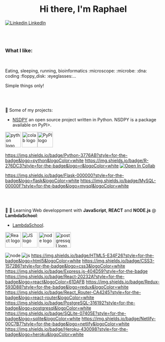 <div align="center"><h1> Hi there, I'm Raphael </h1></div>

[![Linkedin](https://i.stack.imgur.com/gVE0j.png) LinkedIn](www.linkedin.com/in/raphael-hebert)
	


  </div>
<br/><br/>
<h3> What I like: </h3>
<br/>
<p> Eating, sleeping, running, bioinformatics :microscope: :microbe: :dna: coding :floppy_disk: :eyeglasses:...  </p>
<p> Simple things only!</p>
<br/><br/>

:open_file_folder: Some of my projects:
  
  
   - [NSDPY](https://github.com/RaphaelHebert/nsdpy) an open source project written in Python. NSDPY is a package available on PyPI>. 
   
  <img src="https://upload.wikimedia.org/wikipedia/commons/c/c3/Python-logo-notext.svg" alt="python logo" width="50"/> <img src="https://upload.wikimedia.org/wikipedia/commons/d/d0/Google_Colaboratory_SVG_Logo.svg" alt="colab logo" width="50"/><img src="https://upload.wikimedia.org/wikipedia/commons/6/64/PyPI_logo.svg" alt="PyPI logo" width="50"/>

https://img.shields.io/badge/Python-3776AB?style=for-the-badge&logo=python&logoColor=white
	https://img.shields.io/badge/R-276DC3?style=for-the-badge&logo=r&logoColor=white
[![Open In Collab](https://colab.research.google.com/assets/colab-badge.svg)](https://colab.research.google.com/github/Naereen/badges)

https://img.shields.io/badge/Flask-000000?style=for-the-badge&logo=flask&logoColor=white
	https://img.shields.io/badge/MySQL-00000F?style=for-the-badge&logo=mysql&logoColor=white

   <br/><br/>
    
   

:school: :notebook: Learning Web developpment with __JavaScript__, __REACT__ and __NODE.js__ @ __LambdaSchool__:


   - [LambdaSchool](https://github.com/RaphaelHebert/LambdaSchool). 
   
   <img src="https://upload.wikimedia.org/wikipedia/commons/a/a7/React-icon.svg" alt="React logo" width="50"/> <img src="https://upload.wikimedia.org/wikipedia/commons/6/6a/JavaScript-logo.png" alt="JS logo" width="50"/> <img src="https://upload.wikimedia.org/wikipedia/commons/d/d9/Node.js_logo.svg" alt="node logo" width="50"/>
   <img src="https://wiki.postgresql.org/images/a/a4/PostgreSQL_logo.3colors.svg" alt="postgressql logo" width="50"/>
 
  ![node](https://img.shields.io/badge/Node.js-43853D?style=for-the-badge&logo=node.js&logoColor=white)
  ![js](https://img.shields.io/badge/JavaScript-F7DF1E?style=for-the-badge&logo=javascript&logoColor=black)
  https://img.shields.io/badge/HTML5-E34F26?style=for-the-badge&logo=html5&logoColor=white
  https://img.shields.io/badge/CSS3-1572B6?style=for-the-badge&logo=css3&logoColor=white
  https://img.shields.io/badge/Express.js-404D59?style=for-the-badge
  https://img.shields.io/badge/React-20232A?style=for-the-badge&logo=react&logoColor=61DAFB
  https://img.shields.io/badge/Redux-593D88?style=for-the-badge&logo=redux&logoColor=white
  	https://img.shields.io/badge/React_Router-CA4245?style=for-the-badge&logo=react-router&logoColor=white
    https://img.shields.io/badge/PostgreSQL-316192?style=for-the-badge&logo=postgresql&logoColor=white
    https://img.shields.io/badge/SQLite-07405E?style=for-the-badge&logo=sqlite&logoColor=white
    https://img.shields.io/badge/Netlify-00C7B7?style=for-the-badge&logo=netlify&logoColor=white
    https://img.shields.io/badge/Heroku-430098?style=for-the-badge&logo=heroku&logoColor=white
   
  
<br/><br/><br/><br/><br/><br/><br/><br/><br/><br/><br/><br/><br/><br/>
  
  
  
  
  
  
  
  

